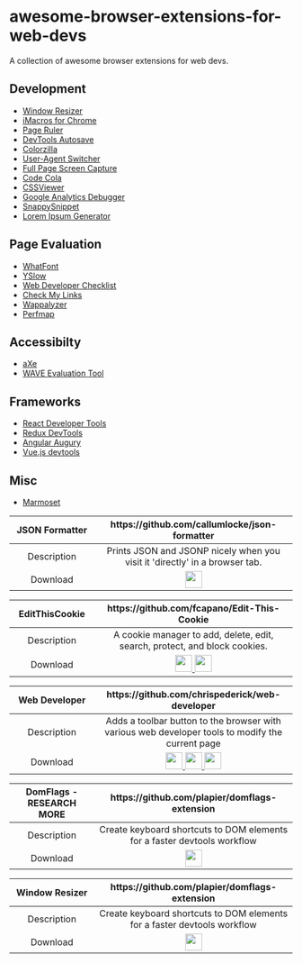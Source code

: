 # awesome-browser-extensions-for-web-devs
A collection of awesome browser extensions for web devs.

## Development
- [Window Resizer](https://chrome.google.com/webstore/detail/window-resizer/kkelicaakdanhinjdeammmilcgefonfh?hl=en)
- [iMacros for Chrome](https://imacros.net/)
- [Page Ruler](https://chrome.google.com/webstore/detail/page-ruler/jlpkojjdgbllmedoapgfodplfhcbnbpn)
- [DevTools Autosave](https://github.com/NV/chrome-devtools-autosave/)
- [Colorzilla](http://www.colorzilla.com/chrome/)
- [User-Agent Switcher](https://chrome.google.com/webstore/detail/user-agent-switcher/lkmofgnohbedopheiphabfhfjgkhfcgf)
- [Full Page Screen Capture](https://mrcoles.com/full-page-screen-capture-chrome-extension/)
- [Code Cola](https://chrome.google.com/webstore/detail/code-cola/lomkpheldlbkkfiifcbfifipaofnmnkn?hl=en)
- [CSSViewer](https://github.com/miled/cssviewer)
- [Google Analytics Debugger](https://chrome.google.com/webstore/detail/google-analytics-debugger/jnkmfdileelhofjcijamephohjechhna?hl=en)
- [SnappySnippet](https://chrome.google.com/webstore/detail/snappysnippet/blfngdefapoapkcdibbdkigpeaffgcil?hl=en)
- [Lorem Ipsum Generator](https://chrome.google.com/webstore/detail/lorem-ipsum-generator-def/mcdcbjjoakogbcopinefncmkcamnfkdb)

## Page Evaluation
- [WhatFont](http://www.chengyinliu.com/whatfont.html)
- [YSlow](http://yslow.org/)
- [Web Developer Checklist](http://webdevchecklist.com/)
- [Check My Links](https://github.com/ocodia/Check-My-Links/)
- [Wappalyzer](http://www.wappalyzer.com/)
- [Perfmap](https://chrome.google.com/webstore/detail/perfmap/hgpnhiajcdppfbogcpfdgcceepgkhdmk?hl=en&gl=GB)

## Accessibilty
- [aXe](https://www.deque.com/axe/)
- [WAVE Evaluation Tool](https://wave.webaim.org/extension/)

## Frameworks
- [React Developer Tools](https://github.com/facebook/react-devtools)
- [Redux DevTools](https://github.com/zalmoxisus/redux-devtools-extension)
- [Angular Augury](https://augury.angular.io/)
- [Vue.js devtools](https://github.com/vuejs/vue-devtools)

## Misc
- [Marmoset](https://chrome.google.com/webstore/detail/marmoset/npkfpddkpefnmkflhhligbkofhnafieb?hl=en)


<table>
  <thead>
    <tr>
      <th width="30%">JSON Formatter</th>
      <th width="2000">https://github.com/callumlocke/json-formatter</th>
     </tr>
  </thead>
  <tbody align="center">
    <tr>
      <td>Description</td>
      <td>Prints JSON and JSONP nicely when you visit it 'directly' in a browser tab.</td>
    </tr>
    <tr>
      <td>Download</td>
      <td>
        <a href="https://chrome.google.com/webstore/detail/json-formatter/bcjindcccaagfpapjjmafapmmgkkhgoa">
            <img src="https://raw.githubusercontent.com/alrra/browser-logos/master/src/chrome/chrome_48x48.png" width="30" />
        </a>
      </td>
    </tr>
  </tbody>
</table>

<table>
  <thead>
    <tr>
      <th width="30%">EditThisCookie</th>
      <th width="2000">https://github.com/fcapano/Edit-This-Cookie</th>
     </tr>
  </thead>
  <tbody align="center">
    <tr>
      <td>Description</td>
      <td>A cookie manager to add, delete, edit, search, protect, and block cookies.</td>
    </tr>
    <tr>
      <td>Download</td>
      <td>
        <a href="https://chrome.google.com/webstore/detail/editthiscookie/fngmhnnpilhplaeedifhccceomclgfbg">
            <img src="https://raw.githubusercontent.com/alrra/browser-logos/master/src/chrome/chrome_48x48.png" width="30" />
        </a>
        <a href="https://addons.opera.com/en/extensions/details/edit-this-cookie/">
            <img src="https://raw.githubusercontent.com/alrra/browser-logos/master/src/opera/opera_48x48.png" width="30" />
        </a>
      </td>
    </tr>
  </tbody>
</table>

<table>
  <thead>
    <tr>
      <th width="30%">Web Developer</th>
      <th width="2000">https://github.com/chrispederick/web-developer</th>
     </tr>
  </thead>
  <tbody align="center">
    <tr>
      <td>Description</td>
      <td>Adds a toolbar button to the browser with various web developer tools to modify the current page</td>
    </tr>
    <tr>
      <td>Download</td>
      <td>
        <a href="https://chrome.google.com/webstore/detail/web-developer/bfbameneiokkgbdmiekhjnmfkcnldhhm">
            <img src="https://raw.githubusercontent.com/alrra/browser-logos/master/src/chrome/chrome_48x48.png" width="30" />
        </a>
        <a href="https://addons.mozilla.org/en-US/firefox/addon/web-developer/">
            <img src="https://raw.githubusercontent.com/alrra/browser-logos/master/src/firefox/firefox_48x48.png" width="30" />
        </a> 
        <a href="https://addons.opera.com/en/extensions/details/edit-this-cookie/">
            <img src="https://raw.githubusercontent.com/alrra/browser-logos/master/src/opera/opera_48x48.png" width="30" />
        </a>
      </td>
    </tr>
  </tbody>
</table>

<table>
  <thead>
    <tr>
      <th width="30%">DomFlags - RESEARCH MORE</th>
      <th width="2000">https://github.com/plapier/domflags-extension</th>
     </tr>
  </thead>
  <tbody align="center">
    <tr>
      <td>Description</td>
      <td>Create keyboard shortcuts to DOM elements for a faster devtools workflow</td>
    </tr>
    <tr>
      <td>Download</td>
      <td>
        <a href="https://chrome.google.com/webstore/detail/domflags/nindoglnpjcjoaheijieagogboabafkc">
            <img src="https://raw.githubusercontent.com/alrra/browser-logos/master/src/chrome/chrome_48x48.png" width="30" />
        </a>
      </td>
    </tr>
  </tbody>
</table>

<table>
  <thead>
    <tr>
      <th width="30%">Window Resizer</th>
      <th width="2000">https://github.com/plapier/domflags-extension</th>
     </tr>
  </thead>
  <tbody align="center">
    <tr>
      <td>Description</td>
      <td>Create keyboard shortcuts to DOM elements for a faster devtools workflow</td>
    </tr>
    <tr>
      <td>Download</td>
      <td>
        <a href="https://chrome.google.com/webstore/detail/domflags/nindoglnpjcjoaheijieagogboabafkc">
            <img src="https://raw.githubusercontent.com/alrra/browser-logos/master/src/chrome/chrome_48x48.png" width="30" />
        </a>
      </td>
    </tr>
  </tbody>
</table>
